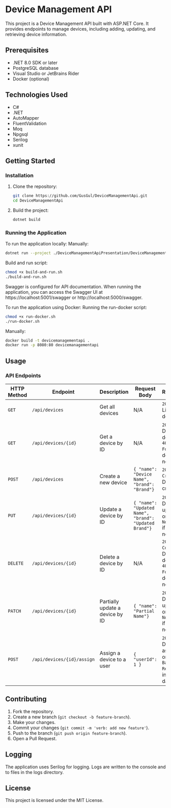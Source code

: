 # Device Management API
This project is a Device Management API built with ASP.NET Core. It provides endpoints to manage devices, including adding, updating, and retrieving device information.

## Prerequisites
- .NET 8.0 SDK or later
- PostgreSQL database
- Visual Studio or JetBrains Rider
- Docker (optional)

## Technologies Used
- C#
- .NET
- AutoMapper
- FluentValidation
- Moq
- Npgsql
- Serilog
- xunit

## Getting Started
### Installation
1. Clone the repository:
    ```bash
    git clone https://github.com/GusGul/DeviceManagementApi.git
    cd DeviceManagementApi
    ```
2. Build the project:
    ```bash
    dotnet build
    ```

### Running the Application
To run the application locally:
Manually:
```bash
dotnet run --project ./DeviceManagementApiPresentation/DeviceManagementApiPresentation.csproj
```
Build and run script:
```bash
chmod +x build-and-run.sh
./build-and-run.sh
```
Swagger is configured for API documentation. When running the application, you can access the Swagger UI at https://localhost:5001/swagger or http://localhost:5000/swagger.

To run the application using Docker:
Running the run-docker script:
```bash
chmod +x run-docker.sh
./run-docker.sh
```
Manually:
```bash
docker build -t devicemanagementapi .
docker run -p 8080:80 devicemanagementapi
```

## Usage
### API Endpoints
| HTTP Method | Endpoint                          | Description                                       | Request Body                             | Response                                                                                     |
|-------------|-----------------------------------|---------------------------------------------------|------------------------------------------|----------------------------------------------------------------------------------------------|
| `GET`       | `/api/devices`                    | Get all devices                                  | N/A                                      | `200 OK` - List of devices.                                                                  |
| `GET`       | `/api/devices/{id}`               | Get a device by ID                               | N/A                                      | `200 OK` - Device details or `404 Not Found` if device not found.                           |
| `POST`      | `/api/devices`                    | Create a new device                              | `{ "name": "Device Name", "brand": "Brand"}` | `201 Created` - Device created.                                                              |
| `PUT`       | `/api/devices/{id}`               | Update a device by ID                            | `{ "name": "Updated Name", "brand": "Updated Brand"}` | `200 OK` - Device updated or `404 Not Found` if device not found.                            |
| `DELETE`    | `/api/devices/{id}`               | Delete a device by ID                            | N/A                                      | `204 No Content` - Device deleted or `404 Not Found` if device not found.                   |
| `PATCH`     | `/api/devices/{id}`               | Partially update a device by ID                  | `{ "name": "Partial Name"}`               | `200 OK` - Device updated or `404 Not Found` if device not found.                            |
| `POST`      | `/api/devices/{id}/assign`        | Assign a device to a user                        | `{ "userId": 1 }`                        | `200 OK` - Device assigned or `400 Bad Request` if invalid data.                             |

## Contributing
1. Fork the repository.
2. Create a new branch (`git checkout -b feature-branch`).
3. Make your changes.
4. Commit your changes (`git commit -m 'verb: add new feature'`).
5. Push to the branch (`git push origin feature-branch`).
6. Open a Pull Request.

## Logging
The application uses Serilog for logging. Logs are written to the console and to files in the logs directory.  

## License
This project is licensed under the MIT License.
